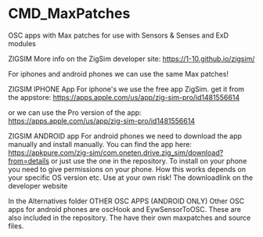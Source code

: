 # CMD_MaxPatches

OSC apps with Max patches for use with Sensors & Senses and ExD modules

ZIGSIM
More info on the ZigSim developer site: https://1-10.github.io/zigsim/

For iphones and android phones we can use the same Max patches!

ZIGSIM IPHONE App
For iphone's we use the free app ZigSim. get it from the 
appstore: https://apps.apple.com/us/app/zig-sim-pro/id1481556614

or we can use the Pro version of the app: https://apps.apple.com/us/app/zig-sim-pro/id1481556614


ZIGSIM ANDROID app
For android phones we need to download the app manually and install manually. You can find the app here: https://apkpure.com/zig-sim/com.oneten.drive.zig_sim/download?from=details
or just use the one in the repository. To install on your phone you need to give permissions on your phone. How this works depends on your specific OS version etc. Use at your own risk! The downloadlink on the developer website 

In the Alternatives folder
OTHER OSC APPS (ANDROID ONLY)
Other OSC apps for android phones are oscHook and EywSensorToOSC. These are also included in the repository. The have their own maxpatches and source files.